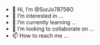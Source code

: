 - 👋 Hi, I’m @SurJo78756O
- 👀 I’m interested in ...
- 🌱 I’m currently learning ...
- 💞️ I’m looking to collaborate on ...
- 📫 How to reach me ...

<!---
SurJo78756O/SurJo78756O is a ✨ special ✨ repository because its `README.md` (this file) appears on your GitHub profile.
You can click the Preview link to take a look at your changes.
--->
